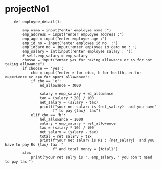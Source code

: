 # projectNo1
        def employee_detail():

            emp_name = input("enter employee name :")
            emp_address = input("enter employee address :")
            emp_age = input("enter employee age :")
            emp_id_no = input("enter employee id no  :")
            emp_idcard_no = input("enter employee id card no : ")
            emp_salary = int(input("enter employee salary : "))
            # self.emp_salary = emp_salary
            choose = input("enter yes for taking allowance or no for not taking allowance")
            if choose == 'yes':
                cho = input("enter e for educ, h for health, ex for experience or spo for sport allowance")
                if cho == 'e':
                    ed_allowance = 2000

                    salary = emp_salary + ed_allowance
                    tax = (salary * 20) / 100
                    net_salary = (salary - tax)
                    print(f"your net salary is {net_salary}  and you have"
                          f" to pay {tax}  tax")
                elif cho == 'h':
                    hel_allowance = 1000
                    salary = emp_salary + hel_allowance
                    tax = (salary * 10) / 100
                    net_salary = (salary - tax)
                    total = net_salary + tax
                    print(f"your net salary is Rs : {net_salary}  and you have to pay Rs {tax} tax  "
                          f" and total money = {total}")
            else:
                print("your net salry is ", emp_salary, " you don't need to pay tax ")

